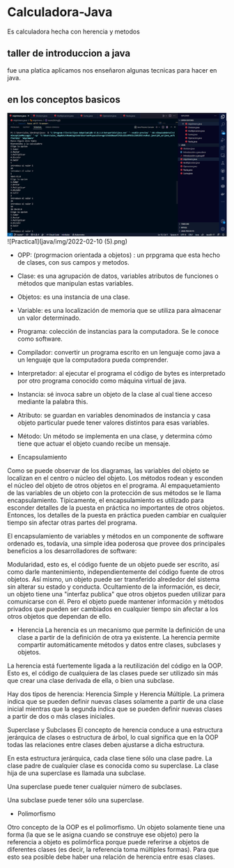 # Calculadora-Java
 Es calculadora hecha con herencia y metodos


## taller de introduccion a java

fue una platica aplicamos nos enseñaron algunas tecnicas para hacer en java.

## en los conceptos basicos

![Practica](java/img/2022-02-10.png)
![Practica1](java/img/2022-02-10 (5).png)

- OPP: (progrmacion orientada a objetos) :
un prpgrama que esta hecho de clases, con sus campos y metodos.
- Clase: es una agrupación de datos, variables atributos de funciones o métodos que manipulan estas variables.
- Objetos: es una instancia de una clase.
- Variable: es una localización de memoria que se utiliza para almacenar un valor determinado.
- Programa: colección de instancias para la computadora. Se le conoce como software.
- Compilador: convertir un programa escrito en un lenguaje como java a un lenguaje que la computadora pueda comprender.
- Interpretador: al ejecutar el programa el código de bytes es interpretado por otro programa conocido como máquina virtual de java.
- Instancia: sé invoca sabre un objeto de la clase al cual tiene acceso mediante la palabra this.
- Atributo: se guardan en variables denominados de instancia y casa objeto particular puede tener valores distintos para esas variables.

- Método: Un método se implementa en una clase, y determina cómo tiene que actuar el objeto cuando recibe un mensaje.

- Encapsulamiento

Como se puede observar de los diagramas, las variables del objeto se localizan en el centro o núcleo del objeto. Los métodos rodean y esconden el núcleo del objeto de otros objetos en el programa. Al empaquetamiento de las variables de un objeto con la protección de sus métodos se le llama encapsulamiento. Típicamente, el encapsulamiento es utilizado para esconder detalles de la puesta en práctica no importantes de otros objetos. Entonces, los detalles de la puesta en práctica pueden cambiar en cualquier tiempo sin afectar otras partes del programa.

El encapsulamiento de variables y métodos en un componente de software ordenado es, todavía, una simple idea poderosa que provee dos principales beneficios a los desarrolladores de software:

Modularidad, esto es, el código fuente de un objeto puede ser escrito, así como darle mantenimiento, independientemente del código fuente de otros objetos. Así mismo, un objeto puede ser transferido alrededor del sistema sin alterar su estado y conducta.
Ocultamiento de la información, es decir, un objeto tiene una "interfaz publica" que otros objetos pueden utilizar para comunicarse con él. Pero el objeto puede mantener información y métodos privados que pueden ser cambiados en cualquier tiempo sin afectar a los otros objetos que dependan de ello.

- Herencia
La herencia es un mecanismo que permite la definición de una clase a partir de la definición de otra ya existente. La herencia permite compartir automáticamente métodos y datos entre clases, subclases y objetos.

La herencia está fuertemente ligada a la reutilización del código en la OOP. Esto es, el código de cualquiera de las clases puede ser utilizado sin más que crear una clase derivada de ella, o bien una subclase.

Hay dos tipos de herencia: Herencia Simple y Herencia Múltiple. La primera indica que se pueden definir nuevas clases solamente a partir de una clase inicial mientras que la segunda indica que se pueden definir nuevas clases a partir de dos o más clases iniciales.

Superclase y Subclases
El concepto de herencia conduce a una estructura jerárquica de clases o estructura de árbol, lo cual significa que en la OOP todas las relaciones entre clases deben ajustarse a dicha estructura.

En esta estructura jerárquica, cada clase tiene sólo una clase padre. La clase padre de cualquier clase es conocida como su superclase. La clase hija de una superclase es llamada una subclase.

Una superclase puede tener cualquier número de subclases.

Una subclase puede tener sólo una superclase.

- Polimorfismo

Otro concepto de la OOP es el polimorfismo. Un objeto solamente tiene una forma (la que se le asigna cuando se construye ese objeto) pero la referencia a objeto es polimórfica porque puede referirse a objetos de diferentes clases (es decir, la referencia toma múltiples formas). Para que esto sea posible debe haber una relación de herencia entre esas clases.


